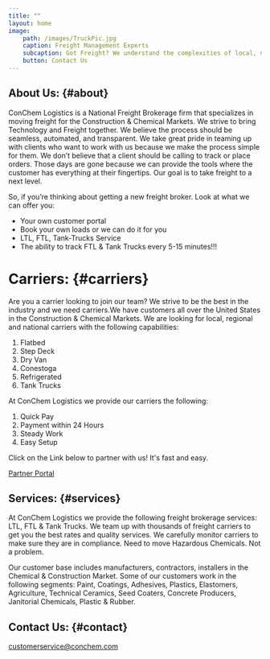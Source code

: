 ```yaml
---
title: ""
layout: home
image:
    path: /images/TruckPic.jpg
    caption: Freight Management Experts
    subcaption: Got Freight? We understand the complexities of local, national, and global supply chains and are skilled in freight management operations.
    button: Contact Us
---
```


## About Us: {#about}

ConChem Logistics is a National Freight Brokerage firm that specializes in moving freight for the
Construction &amp; Chemical Markets. We strive to bring Technology and Freight together. We believe the
process should be seamless, automated, and transparent. We take great pride in teaming up with clients
who want to work with us because we make the process simple for them. We don’t believe that a client
should be calling to track or place orders. Those days are gone because we can provide the tools where
the customer has everything at their fingertips. Our goal is to take freight to a next level.

<p class="hello">
So, if you’re thinking about getting a new freight broker. Look at what we can offer you:
</p>

- Your own customer portal
- Book your own loads or we can do it for you
- LTL, FTL, Tank-Trucks Service
- The ability to track FTL & Tank Trucks every 5-15 minutes!!!

# Carriers: {#carriers}

Are you a carrier looking to join our team? We strive to be the best in the industry and we need carriers.We have customers all over the United States in the Construction & Chemical Markets. We are looking for local, regional and national carriers with the following capabilities:

1. Flatbed
2. Step Deck
3. Dry Van
4. Conestoga
5. Refrigerated
6. Tank Trucks

At ConChem Logistics we provide our carriers the following:

1. Quick Pay
2. Payment within 24 Hours
3. Steady Work
4. Easy Setup

Click on the Link below to partner with us! It's fast and easy.

[Partner Portal]()

## Services: {#services}

At ConChem Logistics we provide the following freight brokerage services: LTL, FTL & Tank Trucks. We team up with thousands of freight carriers to get you the best rates and quality services. We carefully monitor carriers to make sure they are in compliance. Need to move Hazardous Chemicals. Not a problem.

Our customer base includes manufacturers, contractors, installers in the Chemical & Construction Market. Some of our customers work in the following segments: Paint, Coatings, Adhesives, Plastics, Elastomers, Agriculture, Technical Ceramics, Seed Coaters, Concrete Producers, Janitorial Chemicals, Plastic & Rubber.

## Contact Us: {#contact}

[customerservice@conchem.com](mailto:customerservice@conchem.com)
